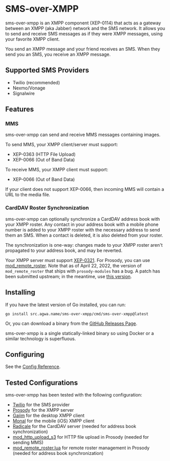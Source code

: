 # SMS-over-XMPP

sms-over-xmpp is an XMPP component (XEP-0114) that acts as a gateway
between an XMPP (aka Jabber) network and the SMS network.  It allows
you to send and receive SMS messages as if they were XMPP messages,
using your favorite XMPP client.

You send an XMPP message and your friend receives an SMS.  When they
send you an SMS, you receive an XMPP message.

## Supported SMS Providers

* Twilio (recommended)
* Nexmo/Vonage
* Signalwire

## Features

### MMS

sms-over-xmpp can send and receive MMS messages containing images.

To send MMS, your XMPP client/server must support:

* XEP-0363 (HTTP File Upload)
* XEP-0066 (Out of Band Data)

To receive MMS, your XMPP client must support:

* XEP-0066 (Out of Band Data)

If your client does not support XEP-0066, then incoming MMS will
contain a URL to the media file.

### CardDAV Roster Synchronization

sms-over-xmpp can optionally synchronize a CardDAV address book with your
XMPP roster.  Any contact in your address book with a mobile phone number
is added to your XMPP roster with the necessary address to send them
an SMS.  When a contact is deleted, it is also deleted from your roster.

The synchronization is one-way: changes made to your XMPP roster aren't
propagated to your address book, and may be reverted.

Your XMPP server must support
[XEP-0321](https://xmpp.org/extensions/xep-0321.html).  For Prosody,
you can use [mod_remote_roster](contrib/mod_remote_roster.lua).  Note
that as of April 22, 2022, the version of `mod_remote_roster` that ships
with `prosody-modules` has a bug.  A patch has been submitted upstream;
in the meantime, use [this version](contrib/mod_remote_roster.lua).

## Installing

If you have the latest version of Go installed, you can run:

```
go install src.agwa.name/sms-over-xmpp/cmd/sms-over-xmpp@latest
```

Or, you can download a binary from the [GitHub Releases Page](https://github.com/AGWA/sms-over-xmpp/releases).

sms-over-xmpp is a single statically-linked binary so using Docker or a similar technology is superfluous.

## Configuring

See the [Config Reference](doc/configuration.md).

## Tested Configurations

sms-over-xmpp has been tested with the following configuration:

* [Twilio](https://www.twilio.com/) for the SMS provider
* [Prosody](https://prosody.im/) for the XMPP server
* [Gajim](https://gajim.org/) for the desktop XMPP client
* [Monal](https://monal.im/) for the mobile (iOS) XMPP client
* [Radicale](https://radicale.org/) for the CardDAV server (needed for address book synchronization)
* [mod_http_upload_s3](https://github.com/abeluck/mod_http_upload_s3) for HTTP file upload in Prosody (needed for sending MMS)
* [mod_remote_roster.lua](contrib/mod_remote_roster.lua) for remote roster management in Prosody (needed for address book synchronization)
